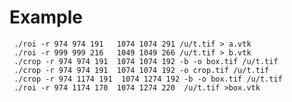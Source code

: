 # Example

     ./roi -r 974 974 191   1074 1074 291 /u/t.tif > a.vtk
     ./roi -r 999 999 216   1049 1049 266 /u/t.tif > b.vtk
     ./crop -r 974 974 191  1074 1074 192 -b -o box.tif /u/t.tif
     ./crop -r 974 974 191  1074 1074 192 -o crop.tif /u/t.tif
     ./crop -r 974 1174 191  1074 1274 192 -b -o box.tif /u/t.tif
     ./roi -r 974 1174 170  1074 1274 220  /u/t.tif >box.vtk
